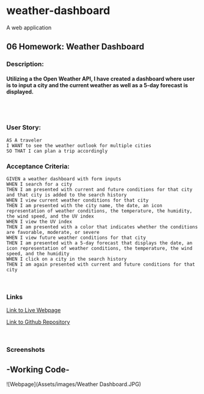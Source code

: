 # weather-dashboard
A web application 

## 06 Homework: Weather Dashboard

### Description: 
#### Utilizing a the Open Weather API, I have created a dashboard where user is to input a city and the current weather as well as a 5-day forecast is displayed. 
<br>
<br>

### User Story:
```
AS A traveler
I WANT to see the weather outlook for multiple cities
SO THAT I can plan a trip accordingly
```
### Acceptance Criteria:
```
GIVEN a weather dashboard with form inputs
WHEN I search for a city
THEN I am presented with current and future conditions for that city and that city is added to the search history
WHEN I view current weather conditions for that city
THEN I am presented with the city name, the date, an icon representation of weather conditions, the temperature, the humidity, the wind speed, and the UV index
WHEN I view the UV index
THEN I am presented with a color that indicates whether the conditions are favorable, moderate, or severe
WHEN I view future weather conditions for that city
THEN I am presented with a 5-day forecast that displays the date, an icon representation of weather conditions, the temperature, the wind speed, and the humidity
WHEN I click on a city in the search history
THEN I am again presented with current and future conditions for that city
```
<br>

### Links
[Link to Live Webpage](https://keisap.github.io/weather-dashboard/)

[Link to Github Repository](https://github.com/KeisaP/weather-dashboard)

<br>

### Screenshots
## -Working Code-
![Webpage](Assets/images/Weather Dashboard.JPG)
